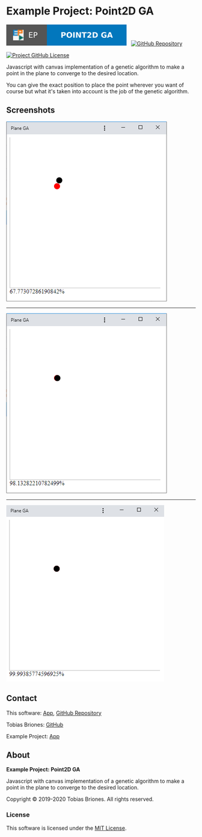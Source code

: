 # Example Project: Point2D GA

[![EP](https://raw.githubusercontent.com/TobiasBriones/images/main/example-projects/example.cs.optimization.algorithm.web.point2d-ga/ep-point2d-ga-badge.svg)](https://tobiasbriones.github.io/example-project/ep/point2d-ga)
&nbsp;
[![GitHub Repository](https://raw.githubusercontent.com/TobiasBriones/general-images/main/example-projects/badges/ep-gh-repo-badge.svg)](https://github.com/TobiasBriones/example.cs.optimization.algorithm.web.point2d-ga)

[![Project GitHub License](https://img.shields.io/github/license/TobiasBriones/example.cs.optimization.algorithm.web.point2d-ga.svg?style=flat-square)](https://github.com/TobiasBriones/example.cs.optimization.algorithm.web.point2d-ga/blob/main/LICENSE)

Javascript with canvas implementation of a genetic algorithm to make a point in the plane to
converge to the desired location.

You can give the exact position to place the point wherever you want of course but what it's taken
into account is the job of the genetic algorithm.

## Screenshots

[![Screenshot 1](https://raw.githubusercontent.com/TobiasBriones/images/main/example-projects/example.cs.optimization.algorithm.web.point2d-ga/screenshot-1.png)](https://github.com/TobiasBriones/images/tree/main/example-projects)

---

[![Screenshot 2](https://raw.githubusercontent.com/TobiasBriones/images/main/example-projects/example.cs.optimization.algorithm.web.point2d-ga/screenshot-2.png)](https://github.com/TobiasBriones/images/tree/main/example-projects)

---

[![Screenshot 3](https://raw.githubusercontent.com/TobiasBriones/images/main/example-projects/example.cs.optimization.algorithm.web.point2d-ga/screenshot-3.png)](https://github.com/TobiasBriones/images/tree/main/example-projects)


## Contact

This software: [App](https://tobiasbriones.github.io/example.cs.optimization.algorithm.web.point2d-ga), 
[GitHub Repository](https://github.com/TobiasBriones/example.cs.optimization.algorithm.web.point2d-ga)

Tobias Briones: [GitHub](https://github.com/TobiasBriones)

Example Project: [App](https://tobiasbriones.github.io/example-project)

## About

**Example Project: Point2D GA**

Javascript with canvas implementation of a genetic algorithm to make a point in the plane to
converge to the desired location.

Copyright © 2019-2020 Tobias Briones. All rights reserved.


### License

This software is licensed under the [MIT License](./LICENSE).

